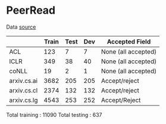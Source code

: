 # PeerRead
Data [source](https://github.com/allenai/PeerRead)


 |     | Train   | Test  | Dev | Accepted Field |
 |-----|---------|-------|------| ------------- |
 |ACL  | 123     | 7     |7      | None (all accepted)|
 |ICLR | 349     | 38    | 40    | None (all accepted) |
 |coNLL|19      | 2     | 1      | None (all accepted) |
 |arxiv.cs.ai | 3682    | 205   | 205| Accept/reject |
 |arxiv.cs.cl | 2374    | 132    | 132| Accept/reject |
 |arxiv.cs.lg | 4543    | 253     | 252| Accept/Reject |

Total training : 11090
Total testing : 637
